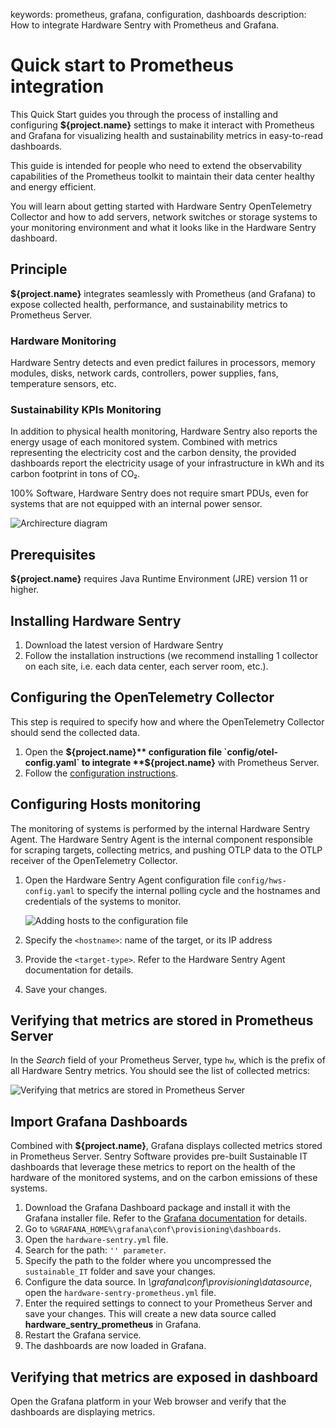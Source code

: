 keywords: prometheus, grafana, configuration, dashboards
description: How to integrate Hardware Sentry with Prometheus and Grafana.

# Quick start to Prometheus integration

<!-- MACRO{toc|fromDepth=1|toDepth=2|id=toc} -->

This Quick Start guides you through the process of installing and configuring **${project.name}** settings to make it interact with Prometheus and Grafana for visualizing health and sustainability metrics in easy-to-read dashboards.

This guide is intended for people who need to extend the observability capabilities of the Prometheus toolkit to maintain their data center healthy and energy efficient.

You will learn about getting started with Hardware Sentry OpenTelemetry Collector and how to add servers, network switches or storage systems to your monitoring environment and what it looks like in the Hardware Sentry dashboard.

## Principle

**${project.name}** integrates seamlessly with Prometheus (and Grafana) to expose collected health, performance, and sustainability metrics to Prometheus Server.

### Hardware Monitoring

Hardware Sentry detects and even predict failures in processors, memory modules, disks, network cards, controllers, power supplies, fans, temperature sensors, etc.

### Sustainability KPIs Monitoring

In addition to physical health monitoring, Hardware Sentry also reports the energy usage of each monitored system. Combined with metrics representing the electricity cost and the carbon density, the provided dashboards report the electricity usage of your infrastructure in kWh and its carbon footprint in tons of CO₂.

100% Software, Hardware Sentry does not require smart PDUs, even for systems that are not equipped with an internal power sensor.

![Archirecture diagram](../images/hws_quick_start_architecture_diagram.png)

## Prerequisites

**${project.name}** requires Java Runtime Environment (JRE) version 11 or higher.

## Installing Hardware Sentry

1. Download the latest version of Hardware Sentry
2. Follow the installation instructions (we recommend installing 1 collector on each site, i.e. each data center, each server room, etc.).

## Configuring the OpenTelemetry Collector

This step is required to specify how and where the OpenTelemetry Collector should send the collected data.

1. Open the **${project.name}** configuration file `config/otel-config.yaml` to integrate **${project.name}** with Prometheus Server.
2. Follow the [configuration instructions](../configuration/configure-otel.html).

## Configuring Hosts monitoring

The monitoring of systems is performed by the internal Hardware Sentry Agent. The Hardware Sentry Agent is the internal component responsible for scraping targets, collecting metrics, and pushing OTLP data to the OTLP receiver of the OpenTelemetry Collector.

1. Open the Hardware Sentry Agent configuration file `config/hws-config.yaml` to specify the internal polling cycle and the hostnames and credentials of the systems to monitor.

    ![Adding hosts to the configuration file](../images/hws_quick_start_config_target.png)

1. Specify the `<hostname>`: name of the target, or its IP address
2. Provide the `<target-type>`. Refer to the Hardware Sentry Agent documentation for details.
3. Save your changes.

## Verifying that metrics are stored in Prometheus Server

In the *Search* field of your Prometheus Server, type `hw`, which is the prefix of all Hardware Sentry metrics. You should see the list of collected metrics:

![Verifying that metrics are stored in Prometheus Server](../images/hws_quick_start_check_list-metrics.png)

## Import Grafana Dashboards

Combined with **${project.name}**, Grafana displays collected metrics stored in Prometheus Server. Sentry Software provides pre-built Sustainable IT dashboards that leverage these metrics to report on the health of the hardware of the monitored systems, and on the carbon emissions of these systems.

1. Download the Grafana Dashboard package and install it with the Grafana installer file. Refer to the [Grafana documentation](https://grafana.com/search/?term=install&type=dashboard%2Cdoc&section=Grafana) for details.
2. Go to `%GRAFANA_HOME%\grafana\conf\provisioning\dashboards`.
3. Open the `hardware-sentry.yml` file.
4. Search for the path: `'' parameter`.
5. Specify the path to the folder where you uncompressed the `sustainable_IT` folder and save your changes.
6. Configure the data source. In *\grafana\conf\provisioning\datasource*, open the `hardware-sentry-prometheus.yml` file.
7. Enter the required settings to connect to your Prometheus Server and save your changes. This will create a new data source called **hardware_sentry_prometheus** in Grafana.
8. Restart the Grafana service.
9. The dashboards are now loaded in Grafana.

## Verifying that metrics are exposed in dashboard

Open the Grafana platform in your Web browser and verify that the dashboards are displaying metrics.


